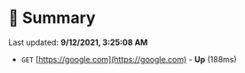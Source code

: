 # 📖 Summary
Last updated: **9/12/2021, 3:25:08 AM**

- `GET` [https://google.com](https://google.com) - **Up** (188ms)
